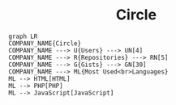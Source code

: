 <h1 align="center">Circle</h1>

```mermaid
graph LR
COMPANY_NAME{Circle}
COMPANY_NAME ---> U{Users} ---> UN[4]
COMPANY_NAME ---> R{Repositories} ---> RN[5]
COMPANY_NAME ---> G{Gists} ---> GN[30]
COMPANY_NAME ---> ML{Most Used<br>Languages}
ML --> HTML[HTML]
ML --> PHP[PHP]
ML --> JavaScript[JavaScript]
```
